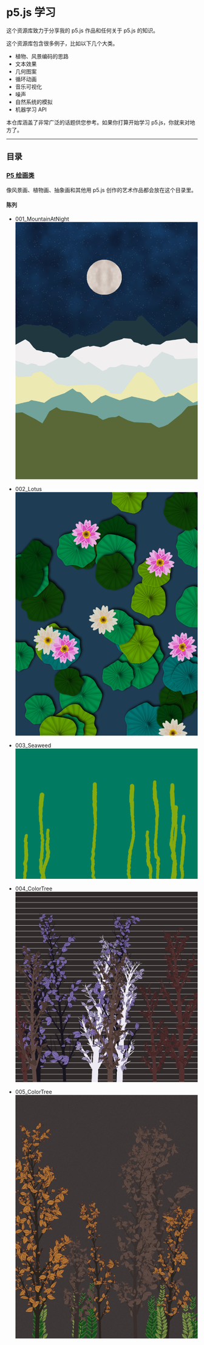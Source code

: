 # p5.js 学习

这个资源库致力于分享我的 p5.js 作品和任何关于 p5.js 的知识。

这个资源库包含很多例子，比如以下几个大类。

- 植物、风景编码的思路
- 文本效果
- 几何图案
- 循环动画
- 音乐可视化
- 噪声
- 自然系统的模拟
- 机器学习 API

本仓库涵盖了非常广泛的话题供您参考。如果你打算开始学习 p5.js，你就来对地方了。

---

## 目录

### [P5 绘画类](./README.md)

像风景画、植物画、抽象画和其他用 p5.js 创作的艺术作品都会放在这个目录里。

#### 陈列

- 001_MountainAtNight
  ![p1](./P5_Art/001_MountainAtNight/preview.png)

- 002_Lotus
  ![p2](./P5_Art/002_Lotus/preview.png)

- 003_Seaweed
  ![p3](./P5_Art/003_Seaweed/preview.png)

- 004_ColorTree
  ![p4](./P5_Art/004_ColorTree/preview.png)

- 005_ColorTree
  ![p4](./P5_Art/005_ColorTree/preview.png)
